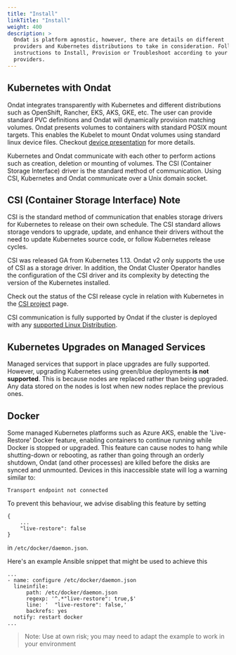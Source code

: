 ```yaml
---
title: "Install"
linkTitle: "Install"
weight: 400
description: >
  Ondat is platform agnostic, however, there are details on different
  providers and Kubernetes distributions to take in consideration. Follow the
  instructions to Install, Provision or Troubleshoot according to your
  providers.
---
```


## Kubernetes with Ondat

Ondat integrates transparently with Kubernetes and different distributions
such as OpenShift, Rancher, EKS, AKS, GKE, etc. The user can provide standard
PVC definitions and Ondat will dynamically provision matching volumes.
Ondat presents volumes to containers with standard POSIX mount targets.
This enables the Kubelet to mount Ondat volumes using standard linux device
files. Checkout [device presentation](/docs/concepts/volumes") for more details.

Kubernetes and Ondat communicate with each other to perform actions such as
creation, deletion or mounting of volumes. The CSI (Container Storage
Interface) driver is the standard method of communication. Using CSI,
Kubernetes and Ondat communicate over a Unix domain socket.

## CSI (Container Storage Interface) Note

CSI is the standard method of communication that enables storage drivers for
Kubernetes to release on their own schedule. The CSI standard allows storage
vendors to upgrade, update, and enhance their drivers without the need to
update Kubernetes source code, or follow Kubernetes release cycles.

CSI was released GA from Kubernetes 1.13. Ondat v2 only supports the use of
CSI as a storage driver. In addition, the Ondat Cluster Operator handles
the configuration of the CSI driver and its complexity by detecting the version
of the Kubernetes installed.

Check out the status of the CSI release cycle in relation with Kubernetes in
the [CSI project](https://kubernetes-csi.github.io/docs/) page.

CSI communication is fully supported by Ondat if the cluster is deployed
with any [supported Linux Distribution](/docs/prerequisites/systemconfiguration#distribution-specifics).

## Kubernetes Upgrades on Managed Services

Managed services that support in place upgrades are fully supported. However,
upgrading Kubernetes using green/blue deployments **is not supported**. This is
because nodes are replaced rather than being upgraded. Any data stored on the
nodes is lost when new nodes replace the previous ones.

## Docker

Some managed Kubernetes platforms such as Azure AKS, enable the 'Live-Restore'
Docker feature, enabling containers to continue running while Docker is stopped
or upgraded. This feature can cause nodes to hang while shutting-down or
rebooting, as rather than going through an orderly shutdown, Ondat (and
other processes) are killed before the disks are synced and unmounted. Devices
in this inaccessible state will log a warning similar to:

    Transport endpoint not connected

To prevent this behaviour, we advise disabling this feature by setting

    {
        ...
        "live-restore": false
    }

in `/etc/docker/daemon.json`.

Here's an example Ansible snippet that might be used to achieve this

    ...
    - name: configure /etc/docker/daemon.json
      lineinfile:
          path: /etc/docker/daemon.json
          regexp: '^.*"live-restore": true,$'
          line: '  "live-restore": false,'
          backrefs: yes
      notify: restart docker
    ...

> Note: Use at own risk; you may need to adapt the example to work in your
> environment
